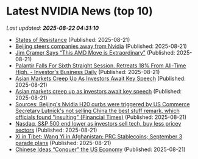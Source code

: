 # Latest NVIDIA News (top 10)
_Last updated: **2025-08-22 04:31:10**_

- [States of Resistance](https://crookedtimber.org/2025/08/21/states-of-resistance/) (Published: 2025-08-21)
- [Beijing steers companies away from Nvidia](https://biztoc.com/x/977e4fc875031e42) (Published: 2025-08-21)
- [Jim Cramer Says “This AMD Move is Extraordinary”](https://finance.yahoo.com/news/jim-cramer-says-amd-move-033706943.html) (Published: 2025-08-21)
- [Palantir Falls For Sixth Straight Session. Retreats 18% From All-Time High. - Investor's Business Daily](https://slashdot.org/firehose.pl?op=view&amp;id=178799522) (Published: 2025-08-21)
- [Asian Markets Creep Up As Investors Await Key Speech](https://www.ibtimes.com/asian-markets-creep-investors-await-key-speech-3781343) (Published: 2025-08-21)
- [Asian markets creep up as investors await key speech](https://www.digitaljournal.com/world/asian-markets-creep-up-as-investors-await-key-speech/article) (Published: 2025-08-21)
- [Sources: Beijing's Nvidia H20 curbs were triggered by US Commerce Secretary Lutnick's not selling China the best stuff remark, which officials found "insulting" (Financial Times)](https://www.techmeme.com/250820/p57) (Published: 2025-08-21)
- [Nasdaq, S&P 500 end lower as investors sell tech, buy less pricey sectors](https://economictimes.indiatimes.com/markets/stocks/news/nasdaq-sp-500-end-lower-as-investors-sell-tech-buy-less-pricey-sectors/articleshow/123421006.cms) (Published: 2025-08-21)
- [Xi in Tibet; Wang Yi in Afghanistan; PRC Stablecoins; September 3 parade plans](https://sinocism.com/p/xi-in-tibet-wang-yi-in-afghanistan) (Published: 2025-08-21)
- [Chinese Ideas “Conquer” the US Economy](https://www.hoover.org/research/chinese-ideas-conquer-us-economy) (Published: 2025-08-21)
